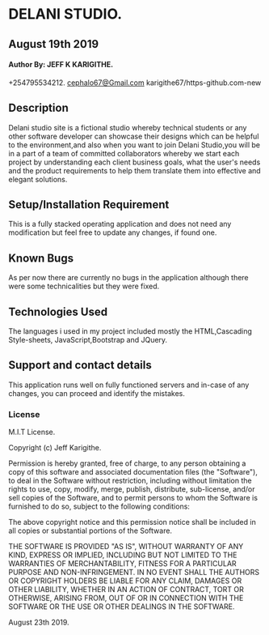 # DELANI STUDIO.

## August 19th 2019

#### Author By: JEFF K KARIGITHE.
+254795534212.
cephalo67@Gmail.com
karigithe67/https-github.com-new

## Description
Delani studio site is a fictional studio whereby technical students or any other software developer can showcase their designs which can be helpful to the environment,and also when you want to join Delani Studio,you will be in a part of a team of committed collaborators whereby we start each project by understanding each client business goals, what the user's needs and the product requirements to help them translate them into effective and elegant solutions.
## Setup/Installation Requirement
This is a fully stacked operating application and does not need any modification but feel free to update any changes, if found one.

## Known Bugs
As per now there are currently no bugs in the application although there were some technicalities but they were fixed.

## Technologies Used
The languages i used in my project included mostly the HTML,Cascading Style-sheets, JavaScript,Bootstrap and JQuery.

## Support and contact details
This application runs well on fully functioned servers and in-case of any changes, you can proceed and identify the mistakes.

### License
M.I.T License.

Copyright (c) Jeff Karigithe.


Permission is hereby granted, free of charge, to any person obtaining a copy
of this software and associated documentation files (the "Software"), to deal
in the Software without restriction, including without limitation the rights
to use, copy, modify, merge, publish, distribute, sub-license, and/or sell
copies of the Software, and to permit persons to whom the Software is
furnished to do so, subject to the following conditions:

The above copyright notice and this permission notice shall be included in all
copies or substantial portions of the Software.

THE SOFTWARE IS PROVIDED "AS IS", WITHOUT WARRANTY OF ANY KIND, EXPRESS OR
IMPLIED, INCLUDING BUT NOT LIMITED TO THE WARRANTIES OF MERCHANTABILITY,
FITNESS FOR A PARTICULAR PURPOSE AND NON-INFRINGEMENT. IN NO EVENT SHALL THE
AUTHORS OR COPYRIGHT HOLDERS BE LIABLE FOR ANY CLAIM, DAMAGES OR OTHER
LIABILITY, WHETHER IN AN ACTION OF CONTRACT, TORT OR OTHERWISE, ARISING FROM,
OUT OF OR IN CONNECTION WITH THE SOFTWARE OR THE USE OR OTHER DEALINGS IN THE
SOFTWARE.

August 23th 2019.
